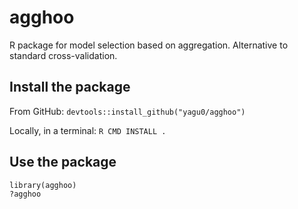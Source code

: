 # agghoo

R package for model selection based on aggregation.
Alternative to standard cross-validation.

## Install the package

From GitHub: `devtools::install_github("yagu0/agghoo")`

Locally, in a terminal: `R CMD INSTALL .`

## Use the package

    library(agghoo)
    ?agghoo
